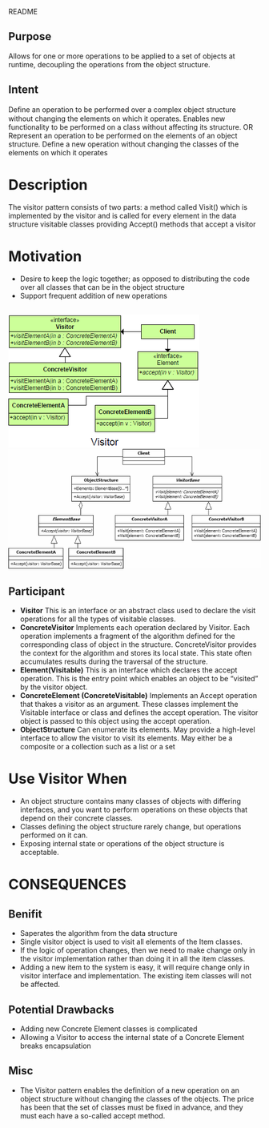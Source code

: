 README

## Purpose
Allows for one or more operations to be applied to a set of objects at runtime, decoupling the operations from the object structure.

## Intent
Deﬁne an operation to be performed over a complex object structure without changing the elements on which it operates.	Enables new functionality to be performed on a class without affecting its structure.
OR
Represent an operation to be performed on the elements of an object structure.
Define a new operation without changing the classes of the elements on which it operates

# Description
The visitor pattern consists of two parts:
a method called Visit() which is implemented by the visitor and is called for every element in the data structure
visitable classes providing Accept() methods that accept a visitor

# Motivation
+	Desire to keep the logic together; as opposed to distributing the code over all classes that can be in the object structure
+	Support frequent addition of new operations

##
![alt text](./Images/Visitor-1.md.png "Visitor")
![alt text](./Images/Visitor-2.md.png "Visitor")
##

## Participant

+	**Visitor**
		This is an interface or an abstract class used to declare the visit operations for all the types of visitable classes.
+	**ConcreteVisitor**
		Implements each operation declared by Visitor. Each operation implements a fragment of the algorithm defined for the corresponding class of object in the structure. ConcreteVisitor provides the context for the algorithm and stores its local state. This state often accumulates results during the traversal of the structure.
+	**Element(Visitable)**
		This is an interface which declares the accept operation. This is the entry point which enables an object to be “visited” by the visitor object.
+	**ConcreteElement (ConcreteVisitable)**
		Implements an Accept operation that thakes a visitor as an argument. These classes implement the Visitable interface or class and defines the accept operation. The visitor object is passed to this object using the accept operation.
+	**ObjectStructure**
		Can enumerate its elements.
		May provide a high-level interface to allow the visitor to visit its elements.
		May either be a composite or a collection such as a list or a set

# Use Visitor When
+	An object structure contains many classes of objects with differing interfaces, and you want to perform operations on these
objects that depend on their concrete classes.
+	Classes defining the object structure rarely change, but operations performed on it can.
+	Exposing internal state or operations of the object structure is acceptable.


# CONSEQUENCES

## Benifit
+	Saperates the algorithm from the data structure
+	Single visitor object is used to visit all elements of the Item classes.
+	If the logic of operation changes, then we need to make change only in the visitor implementation rather than doing it in all the item classes.
+	Adding a new item to the system is easy, it will require change only in visitor interface and implementation. The existing item classes will not be affected.

## Potential Drawbacks
+	Adding new Concrete Element classes is complicated
+	Allowing a Visitor to access the internal state of a Concrete Element breaks encapsulation

## Misc
+	The Visitor pattern enables the definition of a new operation on an object structure without changing the classes of the objects. The price has been that the set of classes must be fixed in advance, and they must each have a so-called accept method.
